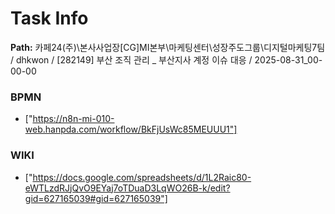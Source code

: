 # Task Info

**Path:** 카페24(주)\본사사업장\[CG]MI본부\마케팅센터\성장주도그룹\디지털마케팅7팀 / dhkwon / [282149] 부산 조직 관리 _ 부산지사 계정 이슈 대응 / 2025-08-31_00-00-00

### BPMN
- ["https://n8n-mi-010-web.hanpda.com/workflow/BkFjUsWc85MEUUU1"]

### WIKI
- ["https://docs.google.com/spreadsheets/d/1L2Raic80-eWTLzdRJjQvO9EYaj7oTDuaD3LqWO26B-k/edit?gid=627165039#gid=627165039"]

